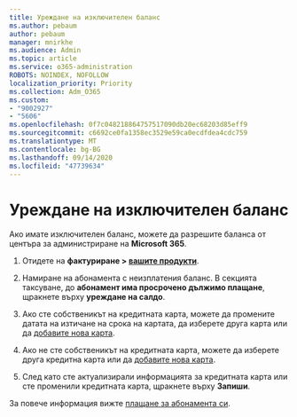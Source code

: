 ```yaml
---
title: Уреждане на изключителен баланс
ms.author: pebaum
author: pebaum
manager: mnirkhe
ms.audience: Admin
ms.topic: article
ms.service: o365-administration
ROBOTS: NOINDEX, NOFOLLOW
localization_priority: Priority
ms.collection: Adm_O365
ms.custom:
- "9002927"
- "5606"
ms.openlocfilehash: 0f7c048218864757517090db20ec68203d85eff9
ms.sourcegitcommit: c6692ce0fa1358ec3529e59ca0ecdfdea4cdc759
ms.translationtype: MT
ms.contentlocale: bg-BG
ms.lasthandoff: 09/14/2020
ms.locfileid: "47739634"
---
```

# <a name="settle-an-outstanding-balance"></a>Уреждане на изключителен баланс

Ако имате изключителен баланс, можете да разрешите баланса от центъра за администриране на **Microsoft 365**.

1. Отидете на **фактуриране > [вашите продукти](https://go.microsoft.com/fwlink/p/?linkid=842054)**.

2. Намиране на абонамента с неизплатения баланс. В секцията таксуване, до **абонамент има просрочено дължимо плащане**, щракнете върху **уреждане на салдо**.

3. Ако сте собственикът на кредитната карта, можете да промените датата на изтичане на срока на картата, да изберете друга карта или да [добавите нова карта](https://docs.microsoft.com/microsoft-365/commerce/billing-and-payments/manage-payment-methods?view=o365-worldwide).

4. Ако не сте собственикът на кредитната карта, можете да изберете друга кредитна карта или да [добавите нова карта](https://docs.microsoft.com/microsoft-365/commerce/billing-and-payments/manage-payment-methods?view=o365-worldwide).

5. След като сте актуализирали информацията за кредитната карта или сте променили кредитната карта, щракнете върху **Запиши**.

За повече информация вижте [плащане за абонамента си](https://docs.microsoft.com/microsoft-365/commerce/billing-and-payments/pay-for-your-subscription?view=o365-worldwide).
